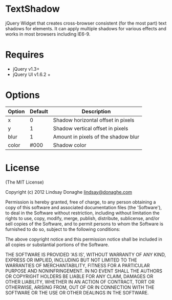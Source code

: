 TextShadow
==========

jQuery Widget that creates cross-browser consistent (for the most part) text shadows for elements.  It can apply multiple shadows for various effects and works in most browsers including IE6-9.

Requires
==========
* jQuery v1.3+
* jQuery UI v1.6.2 +


Options
==========

Option      | Default | Description
------------|---------|------------------
x           | 0       | Shadow horizontal offset in pixels
y           | 1       | Shadow vertical offset in pixels
blur        | 1       | Amount in pixels of the shadow blur
color       | #000    | Shadow color


License
==========

(The MIT License)

Copyright (c) 2012 Lindsay Donaghe <lindsay@donaghe.com>

Permission is hereby granted, free of charge, to any person obtaining a copy of this software and associated documentation files (the 'Software'), to deal in the Software without restriction, including without limitation the rights to use, copy, modify, merge, publish, distribute, sublicense, and/or sell copies of the Software, and to permit persons to whom the Software is furnished to do so, subject to the following conditions:

The above copyright notice and this permission notice shall be included in all copies or substantial portions of the Software.

THE SOFTWARE IS PROVIDED 'AS IS', WITHOUT WARRANTY OF ANY KIND, EXPRESS OR IMPLIED, INCLUDING BUT NOT LIMITED TO THE WARRANTIES OF MERCHANTABILITY, FITNESS FOR A PARTICULAR PURPOSE AND NONINFRINGEMENT. IN NO EVENT SHALL THE AUTHORS OR COPYRIGHT HOLDERS BE LIABLE FOR ANY CLAIM, DAMAGES OR OTHER LIABILITY, WHETHER IN AN ACTION OF CONTRACT, TORT OR OTHERWISE, ARISING FROM, OUT OF OR IN CONNECTION WITH THE SOFTWARE OR THE USE OR OTHER DEALINGS IN THE SOFTWARE.